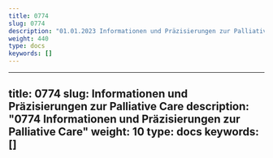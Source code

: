 ```yaml
---
title: 0774
slug: 0774
description: "01.01.2023 Informationen und Präzisierungen zur Palliative Care"
weight: 440
type: docs
keywords: []
---
```

---
title: 0774 
slug: Informationen und Präzisierungen zur Palliative Care
description: "0774 Informationen und Präzisierungen zur Palliative Care"
weight: 10
type: docs
keywords: []
---

